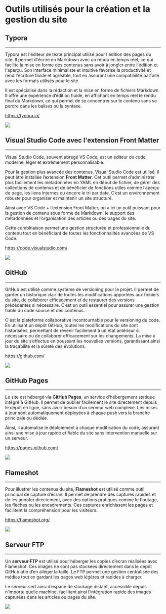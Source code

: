 # Outils utilisés pour la création et la gestion du site



## Typora

---

Typora est l'éditeur de texte principal utilisé pour l'édition des pages du site. Il permet d'écrire en Markdown avec un rendu en temps réel, ce qui facilite la mise en forme des contenus sans avoir à jongler entre l'édition et l'aperçu. Son interface minimaliste et intuitive favorise la productivité et rend l'écriture fluide et agréable, tout en assurant une compatibilité parfaite avec les formats utilisés pour le site.

Il est spécialisé dans la rédaction et la mise en forme de fichiers Markdown. Il offre une expérience d’édition fluide, en affichant en temps réel le rendu final du Markdown, ce qui permet de se concentrer sur le contenu sans se perdre dans les balises ou la syntaxe. 

https://typora.io/

![](https://www.ndu69.com/Screenshots/screenshot_2025-07-30_15-50-28.jpg)



## Visual Studio Code avec l'extension Front Matter

---

Visual Studio Code, souvent abrégé VS Code, est un éditeur de code moderne, léger et extrêmement personnalisable.

Pour la gestion plus avancée des contenus, Visual Studio Code est utilisé, il peut être installée l’extension **Front Matter**. Cet outil permet d’administrer plus facilement les métadonnées en YAML en début de fichier, de gérer des collections de contenus et de bénéficier de fonctions utiles comme l’aperçu de page, les liens internes ou encore le tri par date. C’est un environnement robuste pour organiser et maintenir un site structuré.

Ainsi avec VS Code + l’extension Front Matter, on a ici un outil puissant pour la gestion de contenu sous forme de Markdown, le support des métadonnées et l’organisation des articles ou des pages du site. 

Cette combinaison permet une gestion structurée et professionnelle du contenu tout en bénéficiant de toutes les fonctionnalités avancées de VS Code. 

https://code.visualstudio.com/

![](https://www.ndu69.com/Screenshots/screenshot_2025-07-30_15-55-51.jpg)



## GitHub

---

GitHub est utilisé comme système de versioning pour le projet. Il permet de garder un historique clair de toutes les modifications apportées aux fichiers du site, de collaborer efficacement et de restaurer des versions précédentes si nécessaire. C’est un outil essentiel pour assurer une gestion fiable du code source et des contenus.

C'est la plateforme collaborative incontournable pour le versioning du code. En utilisant un dépôt GitHub, toutes les modifications du site sont historisées, permettant de revenir facilement à un état antérieur si nécessaire ou de collaborer efficacement sur les changements. La mise à jour du site s’effectue en poussant les nouvelles versions, garantissant ainsi la traçabilité et la sûreté des évolutions.

https://github.com/

![](https://www.ndu69.com/Screenshots/screenshot_2025-07-30_15-56-57.jpg)



## GitHub Pages

---

Le site est hébergé via **GitHub Pages**, un service d’hébergement statique intégré à GitHub. Il permet de publier facilement le site directement depuis le dépôt en ligne, sans avoir besoin d’un serveur web complexe. Les mises à jour sont automatiquement déployées à chaque push vers la branche principale ou dédiée.

Ainsi, il automatise le déploiement à chaque modification du code, assurant ainsi une mise à jour rapide et fiable du site sans intervention manuelle sur un serveur.

https://pages.github.com/

![](https://www.ndu69.com/Screenshots/screenshot_2025-07-30_15-58-27.jpg)



## Flameshot

---

Pour illustrer les contenus du site, **Flameshot** est utilisé comme outil principal de capture d’écran. Il permet de prendre des captures rapides et de les annoter directement, avec des options pratiques comme le floutage, les flèches ou les encadrements. Ces captures enrichissent les pages et facilitent la compréhension pour les visiteurs.

https://flameshot.org/

![](https://www.ndu69.com/Screenshots/screenshot_2025-07-30_15-59-23.jpg)



## Serveur FTP

---

Un **serveur FTP** est utilisé pour héberger les copies d’écran réalisées avec Flameshot. Ces images ne sont pas stockées directement dans le dépôt GitHub afin d’en alléger la taille. Le FTP permet une gestion centralisée des médias tout en gardant les pages web légères et rapides à charger.

Le serveur sert ainsi d’espace de stockage distant, accessible depuis n’importe quelle machine, facilitant ainsi l’intégration rapide des images capturées dans les articles ou pages du site.

![](https://is1-ssl.mzstatic.com/image/thumb/Purple123/v4/b9/ae/65/b9ae658b-1f0e-75e4-e8da-7e32574aa05d/AppIcon-0-0-1x_U007emarketing-0-0-0-10-0-0-sRGB-0-0-0-GLES2_U002c0-512MB-85-220-0-0.png/230x0w.webp)